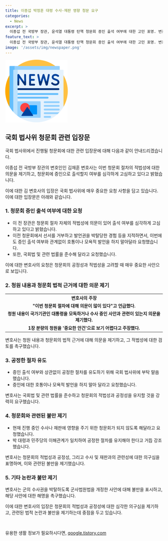 ```yaml
---
title: 이종섭 박정훈 대령 수사·재판 영향 청문 요구
categories:
  - News
excerpt: >
  이종섭 전 국방부 장관, 윤석열 대통령 탄핵 청문회 증인 출석 여부에 대한 고민 표명. 변호인은 청문회 절차의 적법성 의문 제기하며 국회법 준수를 요청. 고발인과 피고발인의 이해관계 일치로 수사·재판 개입 우려도 제기. 국회법 제65조에 해당하는 중요한 안건이 아니라는 주장과 관련해 설명.
feature_text: >
  이종섭 전 국방부 장관, 윤석열 대통령 탄핵 청문회 증인 출석 여부에 대한 고민 표명. 변호인은 청문회 절차의 적법성 의문 제기하며 국회법 준수를 요청. 고발인과 피고발인의 이해관계 일치로 수사·재판 개입 우려도 제기. 국회법 제65조에 해당하는 중요한 안건이 아니라는 주장과 관련해 설명.
image: '/assets/img/newspaper.png'
---
```


<p><img src="/assets/img/newspaper.png" alt="kimp 속보" /></p>

<h2 data-ke-size="size26">국회 법사위 청문회 관련 입장문</h2>

<p>국회 법사위에서 진행될 청문회에 대한 관련 입장문에 대해 다음과 같이 안내드리겠습니다.</p>

<p data-ke-size="size16">이종섭 전 국방부 장관의 변호인인 김재훈 변호사는 이번 청문회 절차의 적법성에 대한 의문을 제기하고, 청문회에 증인으로 출석할지 여부를 심각하게 고심하고 있다고 밝혔습니다.</p>

<p data-ke-size="size16">이에 대한 김 변호사의 입장은 국회 법사위에 매우 중요한 요청 사항을 담고 있습니다. 이에 대한 입장문은 아래와 같습니다.</p>

<h3 data-ke-size="size24">1. 청문회 증인 출석 여부에 대한 요청</h3>

<ul>
  <li>이 전 장관은 청문회 절차 자체의 적법성에 의문이 있어 출석 여부를 심각하게 고심하고 있다고 밝혔습니다.</li>
  <li>이전 청문회에서 선서를 거부하고 발언권을 박탈당한 경험 등을 지적하면서, 이번에도 증인 출석 여부와 관계없이 호통이나 모욕적 발언을 하지 말아달라 요청했습니다.</li>
  <li>또한, 국회법 및 관련 법률을 준수해 달라고 요청했습니다.</li>
</ul>

<p data-ke-size="size16">이에 대한 변호사의 요청은 청문회의 공정성과 적법성을 고려할 때 매우 중요한 사안으로 보입니다.</p>

<h3 data-ke-size="size24">2. 청원 내용과 청문회 법적 근거에 대한 의문 제기</h3>

<table>
  <tr>
    <td style="text-align: center; height: 17px;"><b>변호사의 주장</b></td>
  </tr>
  <tr>
    <td style="text-align: center; height: 17px;"><b>"이번 청문회 절차에 대해 의문이 많이 있다"고 언급했다.</b></td>
  </tr>
  <tr>
    <td style="text-align: center; height: 17px;"><b>청원 내용이 국가기관인 대통령을 모독하거나 수사 중인 사안과 관련이 있는지 의문을 제기했다.</b></td>
  </tr>
  <tr>
    <td style="text-align: center; height: 17px;"><b>1장 분량의 청원을 '중요한 안건'으로 보기 어렵다고 주장했다.</b></td>
  </tr>
</table>

<p data-ke-size="size16">변호사는 청원 내용과 청문회의 법적 근거에 대해 의문을 제기하고, 그 적법성에 대한 검토를 촉구했습니다.</p>

<h3 data-ke-size="size24">3. 공정한 절차 유도</h3>

<ul>
  <li>증인 출석 여부와 상관없이 공정한 절차를 유도하기 위해 국회 법사위에 부탁 말씀했습니다.</li>
  <li>증인에 대한 호통이나 모욕적 발언을 하지 말아 달라고 요청했습니다.</li>
</ul>

<p data-ke-size="size16">변호사는 국회법 및 관련 법률을 준수하고 청문회의 적법성과 공정성을 유지할 것을 강력히 요구했습니다.</p>

<h3 data-ke-size="size24">4. 청문회와 관련된 불만 제기</h3>

<ul>
  <li>현재 진행 중인 수사나 재판에 영향을 주기 위한 청문회가 되지 않도록 해달라고 요청했습니다.</li>
  <li>박 대령과 민주당의 이해관계가 일치하여 공정한 절차를 유지해야 한다고 거듭 강조했습니다.</li>
</ul>

<p data-ke-size="size16">변호사는 청문회의 적법성과 공정성, 그리고 수사 및 재판과의 관련성에 대한 의구심을 표명하며, 이와 관련된 불만을 제기했습니다.</p>

<h3 data-ke-size="size24">5. 기타 논란과 불만 제기</h3>

<p data-ke-size="size16">변호사는 군의 수사권을 박탈하도록 군사법원법을 개정한 사안에 대해 불만을 표시하고, 해당 사안에 대한 해명을 촉구했습니다.</p>

<p data-ke-size="size16">이에 대한 변호사의 입장은 청문회의 적법성과 공정성에 대한 심각한 의구심을 제기하고, 관련된 법적 논란과 불만을 제기하는데 중점을 두고 있습니다.</p>

<p data-ke-size="size16">&nbsp;</p>
유용한 생활 정보가 필요하시다면, <a href="https://qoogle.tistory.com" rel="dofollow">qoogle.tistory.com</a>


